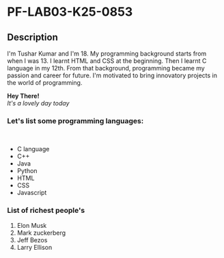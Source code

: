 # PF-LAB03-K25-0853
## Description
I'm Tushar Kumar and I'm 18. My programming background starts from when I was 13. I learnt HTML and CSS at the beginning. Then I learnt C language in my 12th. From that background, programming became my passion and career for future. I'm motivated to bring innovatory projects in the world of programming.

**Hey There!**
<br/>
_It's a lovely day today_
<br/>

### Let's list some programming languages:
<br/>

- C language
- C++
- Java
- Python
- HTML
- CSS
- Javascript

### List of richest people's 
1. Elon Musk
2. Mark zuckerberg
3. Jeff Bezos
4. Larry Ellison
